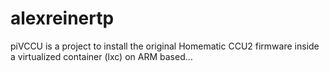 # alexreinertp
piVCCU is a project to install the original Homematic CCU2 firmware inside a virtualized container (lxc) on ARM based…
